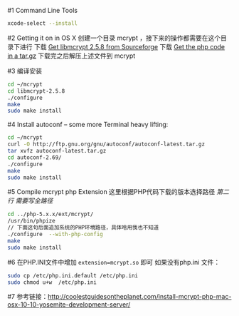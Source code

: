 #1 Command Line Tools
```bash
xcode-select --install
```

#2 Getting it on in OS X
创建一个目录 mcrypt ，接下来的操作都需要在这个目录下进行
下载 [Get libmcrypt 2.5.8 from Sourceforge](http://sourceforge.net/projects/mcrypt/files/Libmcrypt/2.5.8/libmcrypt-2.5.8.tar.gz/download)
下载 [Get the php code in a tar.gz](http://php.net/downloads.php)
下载完之后解压上述文件到 mcrypt

#3 编译安装
```bash
cd ~/mcrypt 
cd libmcrypt-2.5.8 
./configure
make
sudo make install
```

#4 Install autoconf – some more Terminal heavy lifting:
```bash
cd ~/mcrypt
curl -O http://ftp.gnu.org/gnu/autoconf/autoconf-latest.tar.gz
tar xvfz autoconf-latest.tar.gz
cd autoconf-2.69/
./configure
make
sudo make install
```

#5 Compile mcrypt php Extension 
这里根据PHP代码下载的版本选择路径
*第二行 需要写全路径*
```bash
cd ../php-5.x.x/ext/mcrypt/
/usr/bin/phpize 
// 下面这句后面追加系统的PHP环境路径，具体啥用我也不知道
./configure  --with-php-config
make
sudo make install 
```
#6 在PHP.INI文件中增加 ```extension=mcrypt.so``` 即可
如果没有php.ini 文件：
```bash
sudo cp /etc/php.ini.default /etc/php.ini
sudo chmod u+w  /etc/php.ini
```

#7 参考链接：http://coolestguidesontheplanet.com/install-mcrypt-php-mac-osx-10-10-yosemite-development-server/
